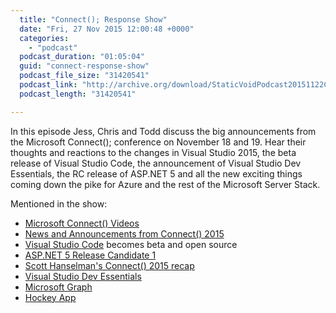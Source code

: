 ```yaml
---
  title: "Connect(); Response Show"
  date: "Fri, 27 Nov 2015 12:00:48 +0000"
  categories: 
    - "podcast"
  podcast_duration: "01:05:04"
  guid: "connect-response-show"
  podcast_file_size: "31420541"
  podcast_link: "http://archive.org/download/StaticVoidPodcast20151122ConnectResponse/StaticVoidPodcast-20151122-ConnectResponse.mp3"
  podcast_length: "31420541"

---
```

In this episode Jess, Chris and Todd discuss the big announcements from the Microsoft Connect(); conference on November 18 and 19. Hear their thoughts and reactions to the changes in Visual Studio 2015, the beta release of Visual Studio Code, the announcement of Visual Studio Dev Essentials, the RC release of ASP.NET 5 and all the new exciting things coming down the pike for Azure and the rest of the Microsoft Server Stack.

Mentioned in the show:

*   [Microsoft Connect() Videos](https://channel9.msdn.com/Events/Visual-Studio/Connect-event-2015/)
*   [News and Announcements from Connect() 2015](http://blogs.msdn.com/b/visualstudio/archive/2015/11/18/news-and-announcements-from-connect-2015.aspx)
*   [Visual Studio Code](https://code.visualstudio.com/) becomes beta and open source
*   [ASP.NET 5 Release Candidate 1](http://blogs.msdn.com/b/webdev/archive/2015/11/18/announcing-asp-net-5-release-candidate-1.aspx)
*   [Scott Hanselman's Connect() 2015 recap](http://www.hanselman.com/blog/ASPNET5AndNETCoreRC1InContextPlusAllTheConnect2015News.aspx)
*   [Visual Studio Dev Essentials](https://www.visualstudio.com/en-us/products/visual-studio-dev-essentials-vs.aspx)
*   [Microsoft Graph](https://graph.microsoft.io/)
*   [Hockey App](http://hockeyapp.net/features/)